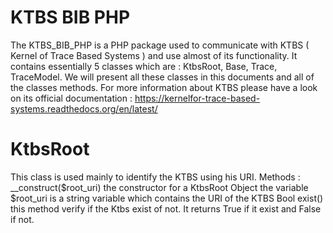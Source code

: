 KTBS BIB PHP
========


The KTBS_BIB_PHP is a PHP package used to communicate with KTBS ( Kernel of Trace Based Systems ) and use almost of its functionality.
It contains essentially 5 classes which are : KtbsRoot, Base, Trace, TraceModel. We will present all these classes in this documents and all of the classes methods. 
 For more information about KTBS please have a look on its official documentation :     https://kernelfor-trace-based-systems.readthedocs.org/en/latest/

KtbsRoot
========
This class is used mainly to identify the KTBS using his URI.
Methods :
    __construct($root_uri)
the constructor for a KtbsRoot Object
the variable $root_uri is a string variable which contains the URI of the KTBS
    Bool exist()
this method verify if the Ktbs exist of not.
It returns True if it exist and False if not.

